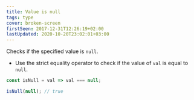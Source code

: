 ```yaml
---
title: Value is null
tags: type
cover: broken-screen
firstSeen: 2017-12-31T12:26:19+02:00
lastUpdated: 2020-10-20T23:02:01+03:00
---
```


Checks if the specified value is `null`.

- Use the strict equality operator to check if the value of `val` is equal to `null`.

```js
const isNull = val => val === null;
```

```js
isNull(null); // true
```
